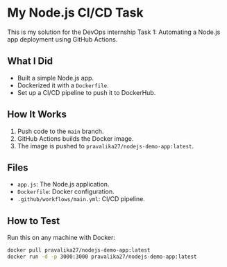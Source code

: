 # My Node.js CI/CD Task

This is my solution for the DevOps internship Task 1: Automating a Node.js app deployment using GitHub Actions.

## What I Did
- Built a simple Node.js app.
- Dockerized it with a `Dockerfile`.
- Set up a CI/CD pipeline to push it to DockerHub.

## How It Works
1. Push code to the `main` branch.
2. GitHub Actions builds the Docker image.
3. The image is pushed to `pravalika27/nodejs-demo-app:latest`.

## Files
- `app.js`: The Node.js application.
- `Dockerfile`: Docker configuration.
- `.github/workflows/main.yml`: CI/CD pipeline.

## How to Test
Run this on any machine with Docker:
```bash
docker pull pravalika27/nodejs-demo-app:latest
docker run -d -p 3000:3000 pravalika27/nodejs-demo-app:latest
